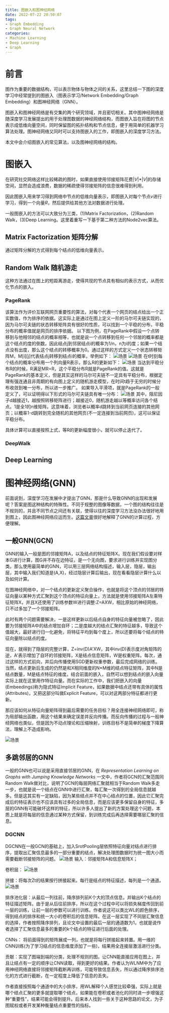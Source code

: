 ```yaml
---
title: 图嵌入和图神经网络
date: 2022-07-22 20:50:07
tags:
- Graph Embedding
- Graph Neural Network
categories:
- Machine Learning
- Deep Learning
- Graph
---
```

# 前言
图作为重要的数据结构，可以表示物体与物体之间的关系，这里总结一下图的深度学习中经常提到的图嵌入（图表示学习/Network Embedding/Graph Embedding）和图神经网络（GNN）。
<!--more-->
图嵌入和图神经网络是有交集的两个研究领域，并且密切相关。其中图神经网络是随深度学习发展提出的用于处理图数据的神经网络结构，而图嵌入旨在将图的节点表示成低维向量空间，同时保留图的拓扑结构和节点信息，便于用简单的机器学习算法处理。图神经网络又同时可以支持图嵌入的工作，即图嵌入的深度学习方法。  

本文中会介绍图嵌入的常见算法，以及图神经网络的结构。
# 图嵌入
在研究社交网络这样比较稀疏的图时，如果直接使用邻接矩阵花费|*V*|*|*V*|的存储空间，显然会造成浪费，数据的稀疏使得邻接矩阵的信息很难得到利用。

因此图嵌入用来学习得到网络中节点的低维向量表示，即图嵌入对每个节点*v*进行学习，得到一个向量*R*，然后提供给其他方法对数据进行处理。

一般图嵌入的方法可以大致分为三类，(1)Matrix Factorization，(2)Random Walk，(3)Deep Learning。这里着重写一下基于第二种方法的Node2vec算法。

## Matrix Factorization 矩阵分解
通过矩阵分解的方式得到每个结点的低维向量表示。

## Random Walk 随机游走
这种方法通过在图上的短距离游走，使得共现的节点具有相似的表示方式，从而优化节点的嵌入。
### PageRank
该算法作为评价互联网网页重要性的算法，对每个代表一个网页的结点给出一个正实数值，作为排序的依据。这实际上是通过在图上定义一阶的马尔可夫链实现的，因为马尔可夫链的状态转移矩阵具有很好的性质，可以找到一个平稳的分布，平稳分布的概率值就是网页的排序依据。
以下图为例，在PageRank中假设一个点转移到与他相邻的结点的概率相等，也就是说一个点转移到任何一个邻居的概率都是这个结点的度的倒数。因此结点j到邻居结点i的概率为1/n，n为i的度；如果一个结点没有出度，那么这个结点的转移概率为0。通过这样的方式定义一个状态转移矩阵M，M[i][j]代表结点j转移到结点i的概率，举例如下：
![场景](./graph-embedding/4.jpg)
![场景](./graph-embedding/5.jpg)
在t时刻每个结点的概率分布用一个列向量R表示，那么R的更新如下：
![场景](./graph-embedding/6.jpg)
当达到平稳分布R的时候，R满足MR=R，这个平稳分布R就是PageRank的值。这就是PageRank的基本定义，但是其实这样的马尔可夫链不一定具有平稳分布，根据定理有强连通且非周期的有向图上定义的随机游走模型，在时间t趋于无穷的时候分布收敛到唯一分布，所以进一步推广。
如果导入平滑项，就是PageRank的一般定义了，可以证明得以下形式的马尔可夫链具有唯一分布：
![场景](./graph-embedding/7.jpg)
其中，阻尼因子d越接近1，越按照转移矩阵进行；越接近0，随机游走越以等概率访问各个结点。1是全1的n维矩阵。这意味着，浏览者以概率d跳转到当前网页连接的其他网页；以概率1-d跳转到完全随机的其他网页(不一定连接到当前网页)，这可以保证平稳分布。

具体计算可以直接按照上式，等R的更新幅度很小，就可以停止迭代了。


### DeepWalk


## Deep Learning

# 图神经网络(GNN)
前面说到，深度学习在发展中才提出了GNN，那是什么导致GNN的出现和发展呢？答案是图这种结构的特殊性。不同于规整的图像等数据，一个图的结构往往是不规则的，并且不同节点之间还有关联，使得以往的深度学习方法没办法很好地用到图上，因此图神经网络应运而生。[这篇文章](https://blog.csdn.net/qq_44186838/article/details/109378474?ops_request_misc=%257B%2522request%255Fid%2522%253A%2522166323184816782395396213%2522%252C%2522scm%2522%253A%252220140713.130102334..%2522%257D&request_id=166323184816782395396213&biz_id=0&utm_medium=distribute.pc_search_result.none-task-blog-2~all~top_positive~default-1-109378474-null-null.142^v47^pc_rank_34_default_23,201^v3^control_2&utm_term=GNN&spm=1018.2226.3001.4187)很好地解释了GNN的计算过程，方便理解。

## 一般GNN(GCN)
GNN的输入一般是图的邻接矩阵A，以及结点的特征矩阵X。现在我们假设要对样本G进行计算，图G并不存在边特征，是一个无向图，要求进行训练并实现图分类。那么使用最简单的GNN，可以用三层网络结构描述，输入层，隐层，输出层，其中输入我们知道是(A,X)，经过隐层计算后输出，现在看看隐层计算什么以及如何计算。

在图神经网络中，对一个结点的更新定义聚合操作，也就是将这个顶点的邻居的特征向量以某种方式汇聚到这个顶点的特征向量上，方法就是使用邻接矩阵A左乘特征矩阵X，并且X还使用了训练参数W进行调整:Z=AXW，相比原始的神经网络，只不过多加了一个邻接矩阵。

此时有两个问题需要解决，一是这样更新以后结点自身的特征向量被忽略了，因此要为邻接矩阵A中的结点增加自环；二是度越大的结点汇聚的特征越多，导致这个值越大，最好进行归一化避免，将特征平均到每个度上，所以还要将每个结点的特征向量除以结点的度。

现在，就得到了隐层的完整计算，Z=inv(D)A'XW，其中inv(D)表示度对角矩阵的逆，A'表示增加了自环的邻接矩阵，X是结点信息矩阵，W是权重矩阵。每次，通过这样的方式前向，并后向传播使用SGD更新权重参数，最后完成网络的训练。当然，结点更新后生成的仍然是和X相同维度的N*M维的结点特征矩阵，其中N是结点数量，M是结点特征的维度。结合前面的嵌入，自然可以想到结点的嵌入向量实际上就在这里用作特征向量。而在实际的工作中，我们把嵌入的向量(Embeedings)称为隐式特征Implicit Feature，如果数据中结点还带有具体的属性(Attributes)，又把这部分叫做Explicit Feature，可以对这两部分特征都进行更新。

那应该如何从特征向量矩阵得到最后需要的任务目标？用全连接神经网络即可，称为局部输出函数，用这个结果来确定误差并反向传播。而反向传播的过程与一般神经网络也类似，但是因为不动点理论和压缩映射，训练目标不是简单的梯度下降算法，理解上不造成影响。

![场景](./graph-embedding/1.png)

## 多跳邻居的GNN
一般的GNN也可以说是采用直接邻居的GNN，在 *Representation Learning on Graphs with Jumping Knowledge Networks* 一文中，作者将GCN的汇聚范围同Random Walk做对比，说明了GCN的每层网络汇聚就相当于Random Walk多走一步，也就是说一个结点在GNN中进行汇聚，每汇聚一次得到的全局信息就越多。但是这其实有一定缺陷，因为某些结点并不在中心结点的位置，因此它汇聚完成后的特征表示也不应该具有过多的全局信息，而是应该更多保留自身的特征，多层的GNN有可能破坏这样的特征，所以许多人提出了新的方案处理这个问题，本质上就是将每层的信息通过某种方式保留，到训练完成后再选择需要哪层汇聚的信息。
### DGCNN
DGCNN在一般GCN的基础上，加入SrotPooling层依照特征向量对结点进行排序，提取出汇聚信息最多的一部分重要的结点，解决处理图数据时为统一图大小而需要截断邻接矩阵的问题。
![场景](./graph-embedding/1.jpg)
输入：邻接矩阵A和信息矩阵X；

卷积层：
![场景](./graph-embedding/2.jpg)

拼接：将每次Zt的结果按行拼接起来。每行是结点的特征描述，每列是一个通道。
![场景](./graph-embedding/3.jpg)

排序池化层：从最后一列往前，降序排列前K个大的顶点信息，并输出K个结点的特征描述矩阵。由于是从后往前排序，所以在这个过程中可以将损失梯度传回到前一层的训练，让前一层的参数可以进行训练。作者说这可以类比WL的颜色排序，得到结点的排序和统一大小的卷积后的信息矩阵。在这一层实现了不同层汇聚信息的选择，作者按照降序排列，且论文中设置的最后一层的通道数为1，也就是说作者选择了汇聚信息最多的重要的k个结点的特征进行后面的处理。

CNNs：
将前面得到的矩阵展成一列，也就是将每行拼接起来转置。用一维的CNN训练(为了学习结点的信息维度添加了一些)，结果用全连接层激活进行分类。

贡献：实现了图端到端的分类，处理不规则的图，让CNN能直接应用在图上，并且让结点有一定的顺序让CNN读取，得到更好的结果。作者认为WLNM中为了应用神经网络直接将邻接矩阵截断再训练，可能导致信息丢失，所以通过降序排序池化的方式进行截断，在一定程度上降低了信息的丢失。

作者直接按照每个通道中的大小排序，用WL解释个人感觉比较牵强，实际上就是哪个结点汇聚的更多就提取哪个结点，如果能在卷积或者池化的同时进一步增强这种“重要性”，结果可能会得到提升。后来本人找到一些关于这种思路的论文，为子图赋权或者开发某种衡量结点重要性的指标。



